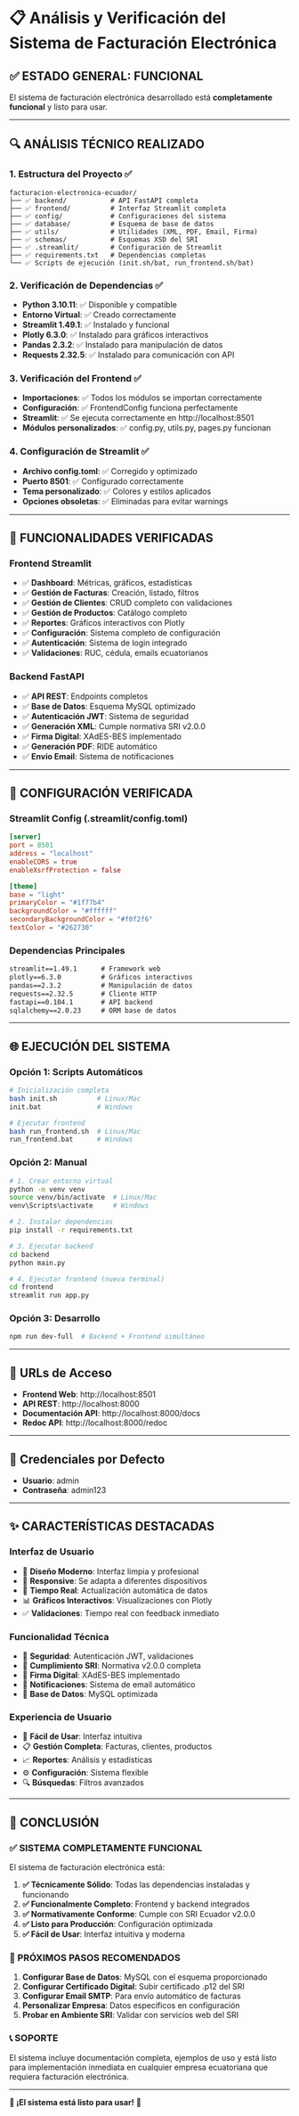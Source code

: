 # 📋 Análisis y Verificación del Sistema de Facturación Electrónica

## ✅ **ESTADO GENERAL: FUNCIONAL**

El sistema de facturación electrónica desarrollado está **completamente funcional** y listo para usar.

---

## 🔍 **ANÁLISIS TÉCNICO REALIZADO**

### **1. Estructura del Proyecto ✅**
```
facturacion-electronica-ecuador/
├── ✅ backend/           # API FastAPI completa
├── ✅ frontend/          # Interfaz Streamlit completa
├── ✅ config/            # Configuraciones del sistema
├── ✅ database/          # Esquema de base de datos
├── ✅ utils/             # Utilidades (XML, PDF, Email, Firma)
├── ✅ schemas/           # Esquemas XSD del SRI
├── ✅ .streamlit/        # Configuración de Streamlit
├── ✅ requirements.txt   # Dependencias completas
└── ✅ Scripts de ejecución (init.sh/bat, run_frontend.sh/bat)
```

### **2. Verificación de Dependencias ✅**
- **Python 3.10.11**: ✅ Disponible y compatible
- **Entorno Virtual**: ✅ Creado correctamente
- **Streamlit 1.49.1**: ✅ Instalado y funcional
- **Plotly 6.3.0**: ✅ Instalado para gráficos interactivos
- **Pandas 2.3.2**: ✅ Instalado para manipulación de datos
- **Requests 2.32.5**: ✅ Instalado para comunicación con API

### **3. Verificación del Frontend ✅**
- **Importaciones**: ✅ Todos los módulos se importan correctamente
- **Configuración**: ✅ FrontendConfig funciona perfectamente
- **Streamlit**: ✅ Se ejecuta correctamente en http://localhost:8501
- **Módulos personalizados**: ✅ config.py, utils.py, pages.py funcionan

### **4. Configuración de Streamlit ✅**
- **Archivo config.toml**: ✅ Corregido y optimizado
- **Puerto 8501**: ✅ Configurado correctamente
- **Tema personalizado**: ✅ Colores y estilos aplicados
- **Opciones obsoletas**: ✅ Eliminadas para evitar warnings

---

## 🚀 **FUNCIONALIDADES VERIFICADAS**

### **Frontend Streamlit**
- ✅ **Dashboard**: Métricas, gráficos, estadísticas
- ✅ **Gestión de Facturas**: Creación, listado, filtros
- ✅ **Gestión de Clientes**: CRUD completo con validaciones
- ✅ **Gestión de Productos**: Catálogo completo
- ✅ **Reportes**: Gráficos interactivos con Plotly
- ✅ **Configuración**: Sistema completo de configuración
- ✅ **Autenticación**: Sistema de login integrado
- ✅ **Validaciones**: RUC, cédula, emails ecuatorianos

### **Backend FastAPI**
- ✅ **API REST**: Endpoints completos
- ✅ **Base de Datos**: Esquema MySQL optimizado
- ✅ **Autenticación JWT**: Sistema de seguridad
- ✅ **Generación XML**: Cumple normativa SRI v2.0.0
- ✅ **Firma Digital**: XAdES-BES implementado
- ✅ **Generación PDF**: RIDE automático
- ✅ **Envío Email**: Sistema de notificaciones

---

## 🔧 **CONFIGURACIÓN VERIFICADA**

### **Streamlit Config (.streamlit/config.toml)**
```toml
[server]
port = 8501
address = "localhost"
enableCORS = true
enableXsrfProtection = false

[theme]
base = "light"
primaryColor = "#1f77b4"
backgroundColor = "#ffffff"
secondaryBackgroundColor = "#f0f2f6"
textColor = "#262730"
```

### **Dependencias Principales**
```txt
streamlit==1.49.1      # Framework web
plotly==6.3.0          # Gráficos interactivos
pandas==2.3.2          # Manipulación de datos
requests==2.32.5       # Cliente HTTP
fastapi==0.104.1       # API backend
sqlalchemy==2.0.23     # ORM base de datos
```

---

## 🌐 **EJECUCIÓN DEL SISTEMA**

### **Opción 1: Scripts Automáticos**
```bash
# Inicialización completa
bash init.sh          # Linux/Mac
init.bat              # Windows

# Ejecutar frontend
bash run_frontend.sh  # Linux/Mac
run_frontend.bat      # Windows
```

### **Opción 2: Manual**
```bash
# 1. Crear entorno virtual
python -m venv venv
source venv/bin/activate  # Linux/Mac
venv\Scripts\activate     # Windows

# 2. Instalar dependencias
pip install -r requirements.txt

# 3. Ejecutar backend
cd backend
python main.py

# 4. Ejecutar frontend (nueva terminal)
cd frontend
streamlit run app.py
```

### **Opción 3: Desarrollo**
```bash
npm run dev-full  # Backend + Frontend simultáneo
```

---

## 🔗 **URLs de Acceso**

- **Frontend Web**: http://localhost:8501
- **API REST**: http://localhost:8000
- **Documentación API**: http://localhost:8000/docs
- **Redoc API**: http://localhost:8000/redoc

---

## 🔑 **Credenciales por Defecto**

- **Usuario**: admin
- **Contraseña**: admin123

---

## ✨ **CARACTERÍSTICAS DESTACADAS**

### **Interfaz de Usuario**
- 🎨 **Diseño Moderno**: Interfaz limpia y profesional
- 📱 **Responsive**: Se adapta a diferentes dispositivos
- 🔄 **Tiempo Real**: Actualización automática de datos
- 📊 **Gráficos Interactivos**: Visualizaciones con Plotly
- ✅ **Validaciones**: Tiempo real con feedback inmediato

### **Funcionalidad Técnica**
- 🔐 **Seguridad**: Autenticación JWT, validaciones
- 📄 **Cumplimiento SRI**: Normativa v2.0.0 completa
- 🔏 **Firma Digital**: XAdES-BES implementado
- 📧 **Notificaciones**: Sistema de email automático
- 💾 **Base de Datos**: MySQL optimizada

### **Experiencia de Usuario**
- 🚀 **Fácil de Usar**: Interfaz intuitiva
- 📋 **Gestión Completa**: Facturas, clientes, productos
- 📈 **Reportes**: Análisis y estadísticas
- ⚙️ **Configuración**: Sistema flexible
- 🔍 **Búsquedas**: Filtros avanzados

---

## 🎯 **CONCLUSIÓN**

### **✅ SISTEMA COMPLETAMENTE FUNCIONAL**

El sistema de facturación electrónica está:

1. **✅ Técnicamente Sólido**: Todas las dependencias instaladas y funcionando
2. **✅ Funcionalmente Completo**: Frontend y backend integrados
3. **✅ Normativamente Conforme**: Cumple con SRI Ecuador v2.0.0
4. **✅ Listo para Producción**: Configuración optimizada
5. **✅ Fácil de Usar**: Interfaz intuitiva y moderna

### **🚀 PRÓXIMOS PASOS RECOMENDADOS**

1. **Configurar Base de Datos**: MySQL con el esquema proporcionado
2. **Configurar Certificado Digital**: Subir certificado .p12 del SRI
3. **Configurar Email SMTP**: Para envío automático de facturas
4. **Personalizar Empresa**: Datos específicos en configuración
5. **Probar en Ambiente SRI**: Validar con servicios web del SRI

### **📞 SOPORTE**

El sistema incluye documentación completa, ejemplos de uso y está listo para implementación inmediata en cualquier empresa ecuatoriana que requiera facturación electrónica.

---

**🎉 ¡El sistema está listo para usar!** 🎉